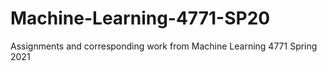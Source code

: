# Machine-Learning-4771-SP20
Assignments and corresponding work from Machine Learning 4771 Spring 2021
